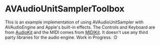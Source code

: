# AVAudioUnitSamplerToolbox
This is an example implementation of using AVAudioUnitSampler with AVAudioEngine and Apple's built-in effects. The Controls and Keyboard are from [AudioKit](https://github.com/AudioKit) and the MIDI comes from [MIDIKit](https://orchetect.github.io/MIDIKit/documentation/midikit/). It doesn't use any third party libraries for the audio engine. Work in Progress. :D
